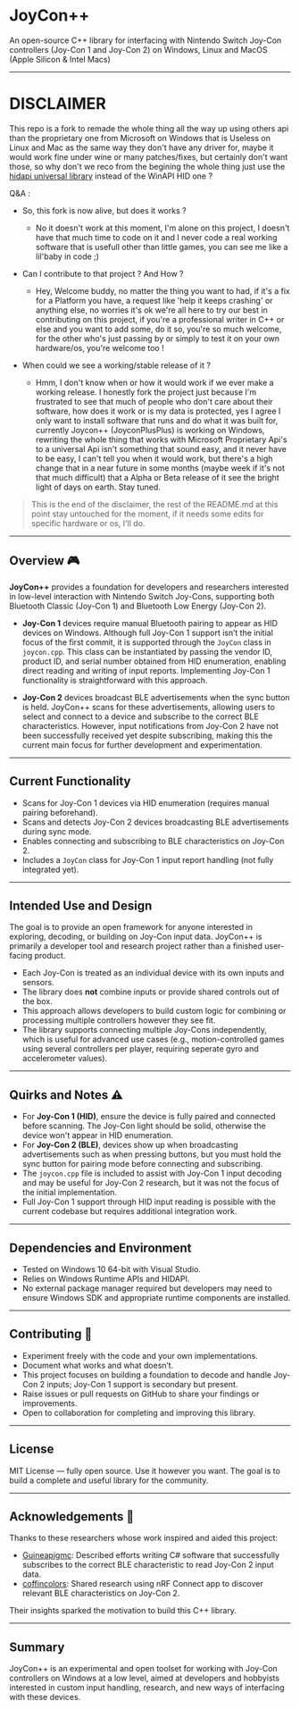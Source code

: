 # JoyCon++

An open-source C++ library for interfacing with Nintendo Switch Joy-Con controllers (Joy-Con 1 and Joy-Con 2) on Windows, Linux and MacOS (Apple Silicon & Intel Macs)

---

# DISCLAIMER

This repo is a fork to remade the whole thing all the way up using others api than the proprietary one from Microsoft on Windows that is Useless on Linux and Mac as the same way they don't have any driver for, maybe it would work fine under wine or many patches/fixes, but certainly don't want those, so why don't we reco from the begining the whole thing just use the [hidapi universal library](https://github.com/libusb/hidapi) instead of the WinAPI HID one ?

Q&A :
- So, this fork is now alive, but does it works ?
  - No it doesn't work at this moment, I'm alone on this project, I doesn't have that much time to code on it and I never code a real working software that is usefull other than little games, you can see me like a lil'baby in code ;)

- Can I contribute to that project ? And How ?
  - Hey, Welcome buddy, no matter the thing you want to had, if it's a fix for a Platform you have, a request like 'help it keeps crashing' or anything else, no worries it's ok we're all here to try our best in contributing on this project, if you're a professional writer in C++ or else and you want to add some, do it so, you're so much welcome, for the other who's just passing by or simply to test it on your own hardware/os, you're welcome too !

- When could we see a working/stable release of it ?
  -  Hmm, I don't know when or how it would work if we ever make a working release. I honestly fork the project just because I'm frustrated to see that much of people who don't care about their software, how does it work or is my data is protected, yes I agree I only want to install software that runs and do what it was built for, currently Joycon++ (JoyconPlusPlus) is working on Windows, rewriting the whole thing that works with Microsoft Proprietary Api's to a universal Api isn't something that sound easy, and it never have to be easy, I can't tell you when it would work, but there's a high change that in a near future in some months (maybe week if it's not that much difficult) that a Alpha or Beta release of it see the bright light of days on earth. Stay tuned.

> This is the end of the disclaimer, the rest of the README.md at this point stay untouched for the moment, if it needs some edits for specific hardware or os, I'll do.

---

## Overview 🎮

**JoyCon++** provides a foundation for developers and researchers interested in low-level interaction with Nintendo Switch Joy-Cons, supporting both Bluetooth Classic (Joy-Con 1) and Bluetooth Low Energy (Joy-Con 2).

- **Joy-Con 1** devices require manual Bluetooth pairing to appear as HID devices on Windows. Although full Joy-Con 1 support isn’t the initial focus of the first commit, it is supported through the `JoyCon` class in `joycon.cpp`. This class can be instantiated by passing the vendor ID, product ID, and serial number obtained from HID enumeration, enabling direct reading and writing of input reports. Implementing Joy-Con 1 functionality is straightforward with this approach.

- **Joy-Con 2** devices broadcast BLE advertisements when the sync button is held. JoyCon++ scans for these advertisements, allowing users to select and connect to a device and subscribe to the correct BLE characteristics. However, input notifications from Joy-Con 2 have not been successfully received yet despite subscribing, making this the current main focus for further development and experimentation.

---

## Current Functionality

- Scans for Joy-Con 1 devices via HID enumeration (requires manual pairing beforehand).
- Scans and detects Joy-Con 2 devices broadcasting BLE advertisements during sync mode.
- Enables connecting and subscribing to BLE characteristics on Joy-Con 2.
- Includes a `JoyCon` class for Joy-Con 1 input report handling (not fully integrated yet).

---

## Intended Use and Design

The goal is to provide an open framework for anyone interested in exploring, decoding, or building on Joy-Con input data. JoyCon++ is primarily a developer tool and research project rather than a finished user-facing product.

- Each Joy-Con is treated as an individual device with its own inputs and sensors.
- The library does **not** combine inputs or provide shared controls out of the box.
- This approach allows developers to build custom logic for combining or processing multiple controllers however they see fit.
- The library supports connecting multiple Joy-Cons independently, which is useful for advanced use cases (e.g., motion-controlled games using several controllers per player, requiring seperate gyro and accelerometer values).

---

## Quirks and Notes ⚠️

- For **Joy-Con 1 (HID)**, ensure the device is fully paired and connected before scanning. The Joy-Con light should be solid, otherwise the device won't appear in HID enumeration.
- For **Joy-Con 2 (BLE)**, devices show up when broadcasting advertisements such as when pressing buttons, but you must hold the sync button for pairing mode before connecting and subscribing.
- The `joycon.cpp` file is included to assist with Joy-Con 1 input decoding and may be useful for Joy-Con 2 research, but it was not the focus of the initial implementation.
- Full Joy-Con 1 support through HID input reading is possible with the current codebase but requires additional integration work.

---

## Dependencies and Environment

- Tested on Windows 10 64-bit with Visual Studio.
- Relies on Windows Runtime APIs and HIDAPI.
- No external package manager required but developers may need to ensure Windows SDK and appropriate runtime components are installed.

---

## Contributing 🤝

- Experiment freely with the code and your own implementations.
- Document what works and what doesn’t.
- This project focuses on building a foundation to decode and handle Joy-Con 2 inputs; Joy-Con 1 support is secondary but present.
- Raise issues or pull requests on GitHub to share your findings or improvements.
- Open to collaboration for completing and improving this library.

---

## License

MIT License — fully open source. Use it however you want. The goal is to build a complete and useful library for the community.

---

## Acknowledgements 🙏

Thanks to these researchers whose work inspired and aided this project:

- [Guineapigmc](https://www.reddit.com/user/Guineapigmc/): Described efforts writing C# software that successfully subscribes to the correct BLE characteristic to read Joy-Con 2 input data.
- [coffincolors](https://www.reddit.com/user/coffincolors/): Shared research using nRF Connect app to discover relevant BLE characteristics on Joy-Con 2.

Their insights sparked the motivation to build this C++ library.

---

## Summary

JoyCon++ is an experimental and open toolset for working with Joy-Con controllers on Windows at a low level, aimed at developers and hobbyists interested in custom input handling, research, and new ways of interfacing with these devices.

